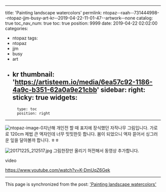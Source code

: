 
---
title: 'Painting landscape watercolors'
permlink: ntopaz--raah--731444998--ntopaz-jjm-busy-art-kr--2019-04-22-11-01-47--artwork--none
catalog: true
toc_nav_num: true
toc: true
position: 9999
date: 2019-04-22 02:02:00
categories:
- ntopaz
tags:
- ntopaz
- jjm
- busy
- art
- kr
thumbnail: 'https://artisteem.io/media/6ea57c92-1186-4a9c-b351-62a0a9e21cbb'
sidebar:
    right:
        sticky: true
widgets:
    -
        type: toc
        position: right
---


![ntopaz-image-0](https://artisteem.io/media/6ea57c92-1186-4a9c-b351-62a0a9e21cbb)지난해 개인전 할 때 표지에 장식했던 자작나무 그림입니다. 
가로로 120cm 제법 큰 액자인데  너무 밋밋한듯 합니다. 
봄이 되었으니 액자 뜯어서  싱그러운 잎을 달아볼까 합니다. ㅎㅎ

![20171225_212517.jpg](https://cdn.steemitimages.com/DQmcBTag27W5ahyxMY5wGWiyThaCccu8fbZkzmCm49M5i73/20171225_212517.jpg)
그림한장만 올리기 허전해서 동영상 추가합니다. 

video

https://www.youtube.com/watch?v=K-DmUqZ6Gek

- - -

This page is synchronized from the post: ['Painting landscape watercolors'](https://steemit.com/@raah/ntopaz--raah--731444998--ntopaz-jjm-busy-art-kr--2019-04-22-11-01-47--artwork--none)
